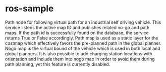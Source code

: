 # ros-sample
Path node for following virtual path for an industrial self driving vehicle. 
This service listens the active map ID and publishes related no-go and path maps. If the path id is successfully found on the database, the service returns True or False accordingly.
Path map is used as a static layer for the costmap which effectively favors the pre-planned path in
the global planner.
Nogo map is the virtual bound of the vehicle which is used in both local and global planners. 
It is also possible to add charging station locations with orientation and include them into nogo map in order to avoid them during path planning, yet this feature is currently disabled.
